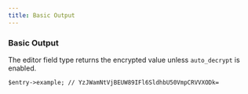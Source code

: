 ```yaml
---
title: Basic Output
---
```


### Basic Output

The editor field type returns the encrypted value unless `auto_decrypt` is enabled.

    $entry->example; // YzJWamNtVjBEUW89IFl6SldhbU50VmpCRVVXODk=